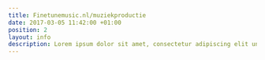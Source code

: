 ```yaml
---
title: Finetunemusic.nl/muziekproductie
date: 2017-03-05 11:42:00 +01:00
position: 2
layout: info
description: Lorem ipsum dolor sit amet, consectetur adipiscing elit unde omnis.
---
```

